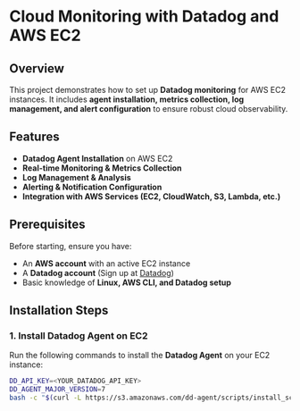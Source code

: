 # Cloud Monitoring with Datadog and AWS EC2

## Overview
This project demonstrates how to set up **Datadog monitoring** for AWS EC2 instances. It includes **agent installation, metrics collection, log management, and alert configuration** to ensure robust cloud observability.

## Features
- **Datadog Agent Installation** on AWS EC2
- **Real-time Monitoring & Metrics Collection**
- **Log Management & Analysis**
- **Alerting & Notification Configuration**
- **Integration with AWS Services (EC2, CloudWatch, S3, Lambda, etc.)**

## Prerequisites
Before starting, ensure you have:
- An **AWS account** with an active EC2 instance
- A **Datadog account** (Sign up at [Datadog](https://www.datadoghq.com/))
- Basic knowledge of **Linux, AWS CLI, and Datadog setup**

## Installation Steps

### 1. Install Datadog Agent on EC2
Run the following commands to install the **Datadog Agent** on your EC2 instance:

```bash
DD_API_KEY=<YOUR_DATADOG_API_KEY>
DD_AGENT_MAJOR_VERSION=7
bash -c "$(curl -L https://s3.amazonaws.com/dd-agent/scripts/install_script.sh)"

